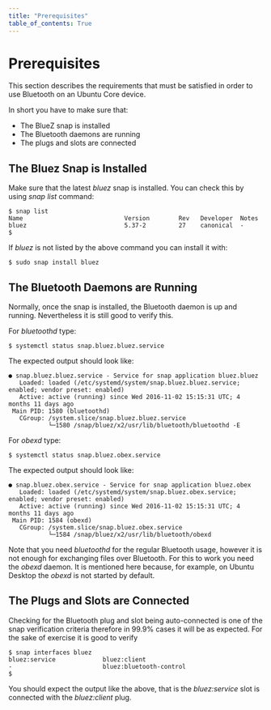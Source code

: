 ```yaml
---
title: "Prerequisites"
table_of_contents: True
---
```


# Prerequisites

This section describes the requirements that must be satisfied in order to use
Bluetooth on an Ubuntu Core device.

In short you have to make sure that:

 * The BlueZ snap is installed
 * The Bluetooth daemons are running
 * The plugs and slots are connected

## The Bluez Snap is Installed

Make sure that the latest *bluez* snap is installed. You can check this by using
*snap list* command:

```
$ snap list
Name                            Version        Rev   Developer  Notes
bluez                           5.37-2         27    canonical  -
$
```

If *bluez* is not listed by the above command you can install it with:

```
$ sudo snap install bluez
```

## The Bluetooth Daemons are Running

Normally, once the snap is installed, the Bluetooth daemon is up and running.
Nevertheless it is still good to verify this.

For *bluetoothd* type:

```
$ systemctl status snap.bluez.bluez.service
```

The expected output should look like:

```
● snap.bluez.bluez.service - Service for snap application bluez.bluez
   Loaded: loaded (/etc/systemd/system/snap.bluez.bluez.service; enabled; vendor preset: enabled)
   Active: active (running) since Wed 2016-11-02 15:15:31 UTC; 4 months 11 days ago
 Main PID: 1580 (bluetoothd)
   CGroup: /system.slice/snap.bluez.bluez.service
           └─1580 /snap/bluez/x2/usr/lib/bluetooth/bluetoothd -E
```

For *obexd* type:

```
$ systemctl status snap.bluez.obex.service
```

The expected output should look like:

```
● snap.bluez.obex.service - Service for snap application bluez.obex
   Loaded: loaded (/etc/systemd/system/snap.bluez.obex.service; enabled; vendor preset: enabled)
   Active: active (running) since Wed 2016-11-02 15:15:31 UTC; 4 months 11 days ago
 Main PID: 1584 (obexd)
   CGroup: /system.slice/snap.bluez.obex.service
           └─1584 /snap/bluez/x2/usr/lib/bluetooth/obexd
```

Note that you need *bluetoothd* for the regular Bluetooth usage, however it is
not enough for exchanging files over Bluetooth. For this to work you need the
*obexd* daemon. It is mentioned here because, for example, on Ubuntu Desktop the
*obexd* is not started by default.

## The Plugs and Slots are Connected

Checking for the Bluetooth plug and slot being auto-connected is one of the snap
verification criteria therefore in 99.9% cases it will be as expected. For the
sake of exercise it is good to verify


```
$ snap interfaces bluez
bluez:service             bluez:client
-                         bluez:bluetooth-control
$
```

You should expect the output like the above, that is the *bluez:service* slot is
connected with the *bluez:client* plug.

